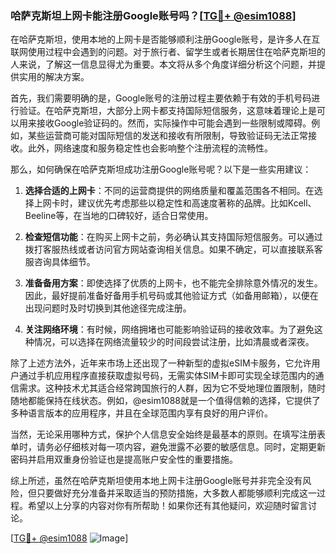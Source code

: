 ### 哈萨克斯坦上网卡能注册Google账号吗？[[TG💪+ @esim1088](https://t.me/s/esim1088)]

在哈萨克斯坦，使用本地的上网卡是否能够顺利注册Google账号，是许多人在互联网使用过程中会遇到的问题。对于旅行者、留学生或者长期居住在哈萨克斯坦的人来说，了解这一信息显得尤为重要。本文将从多个角度详细分析这个问题，并提供实用的解决方案。

首先，我们需要明确的是，Google账号的注册过程主要依赖于有效的手机号码进行验证。在哈萨克斯坦，大部分上网卡都支持国际短信服务，这意味着理论上是可以用来接收Google验证码的。然而，实际操作中可能会遇到一些限制或障碍。例如，某些运营商可能对国际短信的发送和接收有所限制，导致验证码无法正常接收。此外，网络速度和服务稳定性也会影响整个注册流程的流畅性。

那么，如何确保在哈萨克斯坦成功注册Google账号呢？以下是一些实用建议：

1. **选择合适的上网卡**：不同的运营商提供的网络质量和覆盖范围各不相同。在选择上网卡时，建议优先考虑那些以稳定性和高速度著称的品牌。比如Kcell、Beeline等，在当地的口碑较好，适合日常使用。

2. **检查短信功能**：在购买上网卡之前，务必确认其支持国际短信服务。可以通过拨打客服热线或者访问官方网站查询相关信息。如果不确定，可以直接联系客服咨询具体细节。

3. **准备备用方案**：即使选择了优质的上网卡，也不能完全排除意外情况的发生。因此，最好提前准备好备用手机号码或其他验证方式（如备用邮箱），以便在出现问题时及时切换到其他途径完成注册。

4. **关注网络环境**：有时候，网络拥堵也可能影响验证码的接收效率。为了避免这种情况，可以选择在网络流量较少的时间段尝试注册，比如清晨或者深夜。

除了上述方法外，近年来市场上还出现了一种新型的虚拟eSIM卡服务，它允许用户通过手机应用程序直接获取虚拟号码，无需实体SIM卡即可实现全球范围内的通信需求。这种技术尤其适合经常跨国旅行的人群，因为它不受地理位置限制，随时随地都能保持在线状态。例如，@esim1088就是一个值得信赖的选择，它提供了多种语言版本的应用程序，并且在全球范围内享有良好的用户评价。

当然，无论采用哪种方式，保护个人信息安全始终是最基本的原则。在填写注册表单时，请务必仔细核对每一项内容，避免泄露不必要的敏感信息。同时，定期更新密码并启用双重身份验证也是提高账户安全性的重要措施。

综上所述，虽然在哈萨克斯坦使用本地上网卡注册Google账号并非完全没有风险，但只要做好充分准备并采取适当的预防措施，大多数人都能够顺利完成这一过程。希望以上分享的内容对你有所帮助！如果你还有其他疑问，欢迎随时留言讨论。

[[TG💪+ @esim1088](https://t.me/s/esim1088) ![Image](https://i.postimg.cc/4NQfJmqS/Snipaste-2025-05-13-00-14-12.png)]